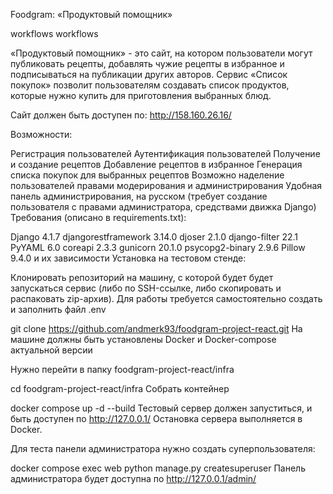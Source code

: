 Foodgram: «Продуктовый помощник»

workflows workflows

«Продуктовый помощник» - это сайт, на котором пользователи могут публиковать рецепты, добавлять чужие рецепты в избранное и подписываться на публикации других авторов. Сервис «Список покупок» позволит пользователям создавать список продуктов, которые нужно купить для приготовления выбранных блюд.

Сайт должен быть доступен по: http://158.160.26.16/

Возможности:

Регистрация пользователей
Аутентификация пользователей
Получение и создание рецептов
Добавление рецептов в избранное
Генерация списка покупок для выбранных рецептов
Возможно наделение пользователей правами модерирования и администрирования
Удобная панель администрирования, на русском (требует создание пользователя с правами администратора, средствами движка Django)
Требования (описано в requirements.txt):

Django 4.1.7
djangorestframework 3.14.0
djoser 2.1.0
django-filter 22.1
PyYAML 6.0
coreapi 2.3.3
gunicorn 20.1.0
psycopg2-binary 2.9.6
Pillow 9.4.0
и их зависимости
Установка на тестовом стенде:

Клонировать репозиторий на машину, с которой будет будет запускаться сервис (либо по SSH-ссылке, либо скопировать и распаковать zip-архив). Для работы требуется самостоятельно создать и заполнить файл .env

git clone https://github.com/andmerk93/foodgram-project-react.git
На машине должны быть установлены Docker и Docker-compose актуальной версии

Нужно перейти в папку foodgram-project-react/infra

cd foodgram-project-react/infra
Cобрать контейнер

docker compose up -d --build
Тестовый сервер должен запуститься, и быть доступен по http://127.0.0.1/ Остановка сервера выполняется в Docker.

Для теста панели администратора нужно создать суперпользователя:

docker compose exec web python manage.py createsuperuser
Панель администратора будет доступна по http://127.0.0.1/admin/
